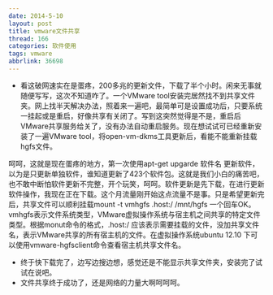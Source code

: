 ```yaml
---
date: 2014-5-10
layout: post
title: vmware文件共享
thread: 166
categories: 软件使用
tags: vmware
abbrlink: 36698
---
```



* 看这破网速实在是蛋疼，200多兆的更新文件，下载了半个小时。闲来无事就随便写写，这次不知道咋了。一个VMware tool安装完居然找不到共享文件夹。网上找半天解决办法，照着来一遍吧，最简单可是设置成功后，只要系统一挂起或是重启，好像共享有关闭了。写到这突然觉得是不是，重启后VMware共享服务给关了，没有办法自动重启服务。现在想试试可已经重新安装了一遍VMware tool，将open-vm-dkms工具更新后，看能不能重新挂载hgfs文件。
<!---more--->
呵呵，这就是现在蛋疼的地方，第一次使用apt-get upgarde 软件名 更新软件，以为是只更新单独软件，谁知道更新了423个软件包。这就是我们小白的痛苦吧，也不敢中断怕软件更新不完整，开个玩笑，呵呵。软件更新是先下载，在进行更新软件操作，我现在正在下载。这个月流量刚开始这点流量不是事。只是希望更新完后，共享文件可以顺利挂载mount -t vmhgfs .host:/ /mnt/hgfs 一个回车OK。vmhgfs表示文件系统类型，VMware虚拟操作系统与宿主机之间共享的特定文件类型。根据monut命令的格式，.host:/ 应该表示需要挂载的文件，没加共享文件名，表示VMware共享的所有宿主机的文件。在虚拟操作系统ubuntu 12.10 下可以使用vmware-hgfsclient命令查看宿主机共享文件名。
* 终于快下载完了，边写边搜边想，感觉还是不能显示共享文件夹，安装完了试试在说吧。
* 文件共享终于成功了，还是网络的力量大啊呵呵呵。

